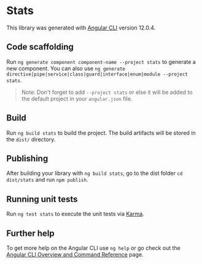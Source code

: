 # Stats

This library was generated with [Angular CLI](https://github.com/angular/angular-cli) version 12.0.4.

## Code scaffolding

Run `ng generate component component-name --project stats` to generate a new component. You can also use `ng generate directive|pipe|service|class|guard|interface|enum|module --project stats`.
> Note: Don't forget to add `--project stats` or else it will be added to the default project in your `angular.json` file. 

## Build

Run `ng build stats` to build the project. The build artifacts will be stored in the `dist/` directory.

## Publishing

After building your library with `ng build stats`, go to the dist folder `cd dist/stats` and run `npm publish`.

## Running unit tests

Run `ng test stats` to execute the unit tests via [Karma](https://karma-runner.github.io).

## Further help

To get more help on the Angular CLI use `ng help` or go check out the [Angular CLI Overview and Command Reference](https://angular.io/cli) page.
